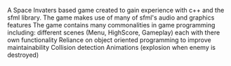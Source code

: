A Space Invaters based game created to gain experience with c++ and the sfml library.
The game makes use of many of sfml's audio and graphics features
The game contains many commonalities in game programming including: 
    different scenes (Menu, HighScore, Gameplay) each with there own functionality
    Reliance on object oriented programming to improve maintainability
    Collision detection 
    Animations (explosion when enemy is destroyed)
